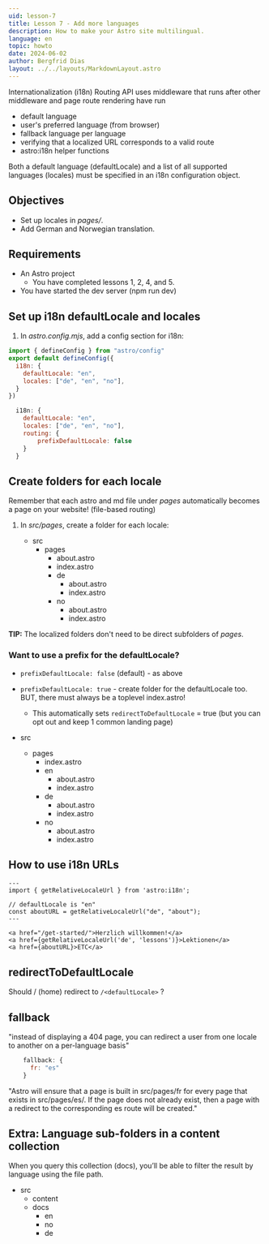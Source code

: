 ```yaml
---
uid: lesson-7
title: Lesson 7 - Add more languages
description: How to make your Astro site multilingual.
language: en
topic: howto
date: 2024-06-02
author: Bergfrid Dias
layout: ../../layouts/MarkdownLayout.astro
---
```


Internationalization (i18n) Routing API uses middleware that runs after other middleware and page route rendering have run

* default language
* user's preferred language (from browser)
* fallback language per language
* verifying that a localized URL corresponds to a valid route
* astro:i18n helper functions

Both a default language (defaultLocale) and a list of all supported languages (locales) must be specified in an i18n configuration object.

## Objectives

* Set up locales in *pages/*.
* Add German and Norwegian translation.

## Requirements

* An Astro project
  * You have completed lessons 1, 2, 4, and 5.
* You have started the dev server (npm run dev)

## Set up i18n defaultLocale and locales

1. In *astro.config.mjs*, add a config section for i18n:

```javascript
import { defineConfig } from "astro/config"
export default defineConfig({
  i18n: {
    defaultLocale: "en",
    locales: ["de", "en", "no"],
  }
})
```

```javascript
  i18n: {
    defaultLocale: "en",
    locales: ["de", "en", "no"],
    routing: {
        prefixDefaultLocale: false
    }
  }
```

## Create folders for each locale

Remember that each astro and md file under *pages* automatically becomes a page on your website! (file-based routing)

1. In *src/pages*, create a folder for each locale:

    * src
      * pages
        * about.astro
        * index.astro
        * de
          * about.astro
          * index.astro
        * no
          * about.astro
          * index.astro

**TIP:** The localized folders don't need to be direct subfolders of *pages*.

### Want to use a prefix for the defaultLocale?

* `prefixDefaultLocale: false` (default) - as above
* `prefixDefaultLocale: true` - create folder for the defaultLocale too. BUT, there must always be a toplevel index.astro!
  * This automatically sets `redirectToDefaultLocale` = true (but you can opt out and keep 1 common landing page)

* src
  * pages
    * index.astro
    * en
      * about.astro
      * index.astro
    * de
      * about.astro
      * index.astro
    * no
      * about.astro
      * index.astro

## How to use i18n URLs

```astro
---
import { getRelativeLocaleUrl } from 'astro:i18n';

// defaultLocale is "en"
const aboutURL = getRelativeLocaleUrl("de", "about");
---

<a href="/get-started/">Herzlich willkommen!</a>
<a href={getRelativeLocaleUrl('de', 'lessons')}>Lektionen</a>
<a href={aboutURL}>ETC</a>
```

## redirectToDefaultLocale

Should / (home) redirect to `/<defaultLocale>` ?

## fallback

"instead of displaying a 404 page, you can redirect a user from one locale to another on a per-language basis"

```javascript
    fallback: {
      fr: "es"
    }
```

"Astro will ensure that a page is built in src/pages/fr for every page that exists in src/pages/es/. If the page does not already exist, then a page with a redirect to the corresponding es route will be created."

## Extra: Language sub-folders in a content collection

When you query this collection (docs), you’ll be able to filter the result by language using the file path.

* src
  * content
  * docs
    * en
    * no
    * de

